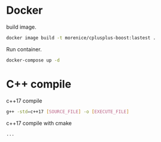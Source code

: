 # Docker

build image.
``` bash
docker image build -t morenice/cplusplus-boost:lastest .
```

Run container.
``` bash
docker-compose up -d
```


# C++ compile
c++17 compile

``` bash
g++ -std=c++17 [SOURCE_FILE] -o [EXECUTE_FILE]
```

c++17 compile with cmake

``` bash
...
```
